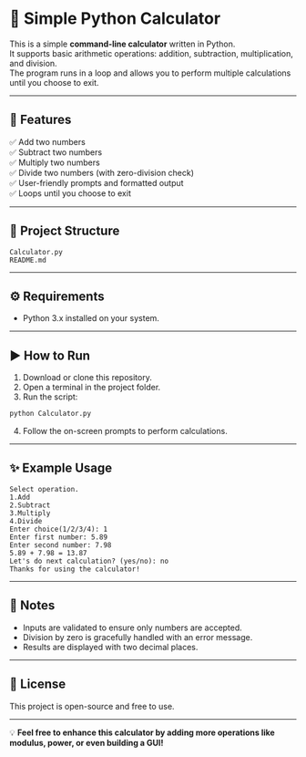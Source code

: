 # 🧮 Simple Python Calculator

This is a simple **command-line calculator** written in Python.  
It supports basic arithmetic operations: addition, subtraction, multiplication, and division.  
The program runs in a loop and allows you to perform multiple calculations until you choose to exit.

---

## 🚀 Features
✅ Add two numbers  
✅ Subtract two numbers  
✅ Multiply two numbers  
✅ Divide two numbers (with zero-division check)  
✅ User-friendly prompts and formatted output  
✅ Loops until you choose to exit

---

## 📂 Project Structure
```
Calculator.py
README.md
```

---

## ⚙️ Requirements
- Python 3.x installed on your system.

---

## ▶️ How to Run
1. Download or clone this repository.
2. Open a terminal in the project folder.
3. Run the script:
```bash
python Calculator.py
```
4. Follow the on-screen prompts to perform calculations.

---

## ✨ Example Usage
```
Select operation.
1.Add
2.Subtract
3.Multiply
4.Divide
Enter choice(1/2/3/4): 1
Enter first number: 5.89
Enter second number: 7.98
5.89 + 7.98 = 13.87
Let's do next calculation? (yes/no): no
Thanks for using the calculator!
```

---

## 📌 Notes
- Inputs are validated to ensure only numbers are accepted.
- Division by zero is gracefully handled with an error message.
- Results are displayed with two decimal places.

---

## 📜 License
This project is open-source and free to use.

---

💡 **Feel free to enhance this calculator by adding more operations like modulus, power, or even building a GUI!**

